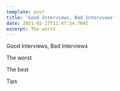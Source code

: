 ```yaml
---
template: post
title: 'Good Interviews, Bad Interviews'
date: 2021-02-27T12:47:54.704Z
excerpt: The worst
---
```

Good Interviews, Bad Interviews 

The worst 

The best 

Tips
